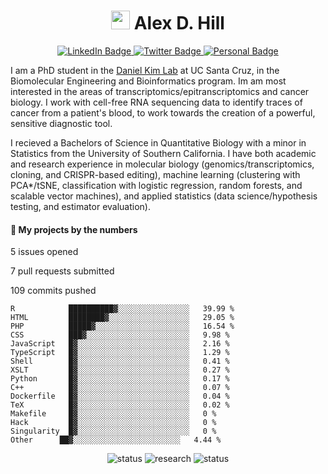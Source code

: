 
<h1 align=center>
     <img src="https://media.giphy.com/media/hvRJCLFzcasrR4ia7z/giphy.gif" width="30px"/>
     Alex D. Hill
</h1>

<div align=center>
  <a href="https://www.linkedin.com/in/alexanderdhill/">
    <img src="https://img.shields.io/badge/LinkedIn-0A66C2?style=for-the-badge&logo=linkedin&logoColor=white" alt="LinkedIn Badge"/>
  </a>
  <a href="https://twitter.com/aIexdhill">
    <img src="https://img.shields.io/badge/ORCiD-A6CE39?style=for-the-badge&logo=orcid&logoColor=white" alt="Twitter Badge"/>
  </a>
  <a href="https://alexdhill.com">
    <img src="https://img.shields.io/badge/Portfolio-f28c28?style=for-the-badge&logo=monkeytie&logoColor=dark-grey" alt="Personal Badge"/>
  </a>
</div>

I am a PhD student in the [Daniel Kim Lab](https://github.com/UCSC-Daniel-Kim-Lab) at UC Santa Cruz, in the Biomolecular Engineering and Bioinformatics program. Im am most interested in the areas of transcriptomics/epitranscriptomics and cancer biology. I work with cell-free RNA sequencing data to identify traces of cancer from a patient's blood, to work towards the creation of a powerful, sensitive diagnostic tool.

I recieved a Bachelors of Science in Quantitative Biology with a minor in Statistics from the University of Southern California. I have both academic and research experience in molecular biology (genomics/transcriptomics, cloning, and CRISPR-based editing), machine learning (clustering with PCA*/tSNE, classification with logistic regression, random forests, and scalable vector machines), and applied statistics (data science/hypothesis testing, and estimator evaluation).

#### :floppy_disk: My projects by the numbers

<div id="stats_generic" style="{display: flex; flex-direction: row; justify-content: space-around;}">
  <p>5 issues opened</p>
  <p>7 pull requests submitted</p>
  <p>109 commits pushed</p>
</div>

```{bash}
R            ██████████▓░░░░░░░░░░░░░░░░   39.99 %
HTML         ████████▓░░░░░░░░░░░░░░░░░░   29.05 %
PHP          █████▓░░░░░░░░░░░░░░░░░░░░░   16.54 %
CSS          ███▓░░░░░░░░░░░░░░░░░░░░░░░   9.98 %
JavaScript   █▓░░░░░░░░░░░░░░░░░░░░░░░░░   2.16 %
TypeScript   █▓░░░░░░░░░░░░░░░░░░░░░░░░░   1.29 %
Shell        █▓░░░░░░░░░░░░░░░░░░░░░░░░░   0.41 %
XSLT         █▓░░░░░░░░░░░░░░░░░░░░░░░░░   0.27 %
Python       █▓░░░░░░░░░░░░░░░░░░░░░░░░░   0.17 %
C++          █▓░░░░░░░░░░░░░░░░░░░░░░░░░   0.07 %
Dockerfile   █▓░░░░░░░░░░░░░░░░░░░░░░░░░   0.04 %
TeX          █▓░░░░░░░░░░░░░░░░░░░░░░░░░   0.02 %
Makefile     █▓░░░░░░░░░░░░░░░░░░░░░░░░░   0 %
Hack         █▓░░░░░░░░░░░░░░░░░░░░░░░░░   0 %
Singularity  █▓░░░░░░░░░░░░░░░░░░░░░░░░░   0 %
Other      ██▓░░░░░░░░░░░░░░░░░░░░░░░░   4.44 %
```

<div align=center>
      <img src="https://img.shields.io/badge/status-working-f28c28" alt="status" />
      <img src="https://img.shields.io/badge/research-progressing-green" alt="research" />
      <img src="https://img.shields.io/badge/funding-yikes%20.%20.%20.-red" alt="status" />
      <!-- <img src="https://komarev.com/ghpvc/?username=alexdhill&style=flat-square&color=blue" alt="viewers"/> -->
</div>
